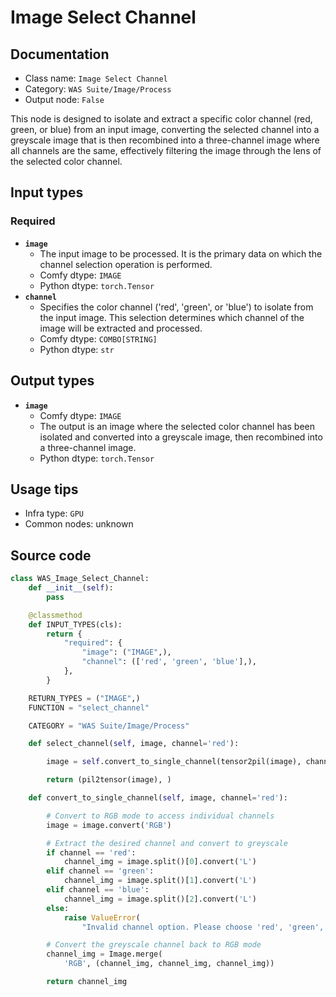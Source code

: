 # Image Select Channel
## Documentation
- Class name: `Image Select Channel`
- Category: `WAS Suite/Image/Process`
- Output node: `False`

This node is designed to isolate and extract a specific color channel (red, green, or blue) from an input image, converting the selected channel into a greyscale image that is then recombined into a three-channel image where all channels are the same, effectively filtering the image through the lens of the selected color channel.
## Input types
### Required
- **`image`**
    - The input image to be processed. It is the primary data on which the channel selection operation is performed.
    - Comfy dtype: `IMAGE`
    - Python dtype: `torch.Tensor`
- **`channel`**
    - Specifies the color channel ('red', 'green', or 'blue') to isolate from the input image. This selection determines which channel of the image will be extracted and processed.
    - Comfy dtype: `COMBO[STRING]`
    - Python dtype: `str`
## Output types
- **`image`**
    - Comfy dtype: `IMAGE`
    - The output is an image where the selected color channel has been isolated and converted into a greyscale image, then recombined into a three-channel image.
    - Python dtype: `torch.Tensor`
## Usage tips
- Infra type: `GPU`
- Common nodes: unknown


## Source code
```python
class WAS_Image_Select_Channel:
    def __init__(self):
        pass

    @classmethod
    def INPUT_TYPES(cls):
        return {
            "required": {
                "image": ("IMAGE",),
                "channel": (['red', 'green', 'blue'],),
            },
        }

    RETURN_TYPES = ("IMAGE",)
    FUNCTION = "select_channel"

    CATEGORY = "WAS Suite/Image/Process"

    def select_channel(self, image, channel='red'):

        image = self.convert_to_single_channel(tensor2pil(image), channel)

        return (pil2tensor(image), )

    def convert_to_single_channel(self, image, channel='red'):

        # Convert to RGB mode to access individual channels
        image = image.convert('RGB')

        # Extract the desired channel and convert to greyscale
        if channel == 'red':
            channel_img = image.split()[0].convert('L')
        elif channel == 'green':
            channel_img = image.split()[1].convert('L')
        elif channel == 'blue':
            channel_img = image.split()[2].convert('L')
        else:
            raise ValueError(
                "Invalid channel option. Please choose 'red', 'green', or 'blue'.")

        # Convert the greyscale channel back to RGB mode
        channel_img = Image.merge(
            'RGB', (channel_img, channel_img, channel_img))

        return channel_img

```
